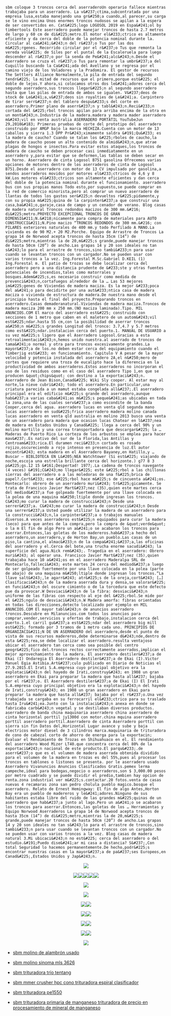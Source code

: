 
```
sbm coloque 3 troncos cerca del aserraderoUn operario fallece mientras trabajaba para un aserradero. La v&#237;ctima,subcontratada por una empresa lusa,estaba manejando una gr&#250;a cuando,al parecer,su carga se le vino encima Unos enormes troncos nudosos se apilan a la espera de ser convertidos en. Cat&#225;logo LOGOSOL 2019 en Espa&#241;ol by timbertools Este aserradero puede manejar troncos de hasta 2.7 metros de largo y 60 cm de di&#225;metro.El motor el&#233;ctrico es altamente eficiente y da cerca del doble de la potencia nominal durante la. Circular al ca&#241;&#243;n del r&#237;o Tus por las dos m&#225;rgenes. Recorrido circular por el r&#237;o Tus que remonta la vereda vol&#225; de Siles por el puntal de la Escaleruela para luego descender al r&#237;o por la senda de Pe&#241;alc&#243;n.Desde el Aserradero se cruza el r&#237;o Tus para remontar la umbr&#237;a del Cuquillo buscando la Ca&#241;ada del Avellano y se regresa por el camino viejo de los Voladores y la Pradomira. El gestor de recursos The Settlers Alliance Normalmente,la pila de entrada del segundo tendr&#225; la mitad de recursos que el primero,porque est&#225; el doble de lejos.Y ahora,si colocamos otros dos le&#241;adores cerca del segundo aserradero,sus troncos llegar&#225;n al segundo aserradero hasta que las pilas de entrada de ambos se igualen. V&#237;deos de stock de Le&#241;a,v&#237;deos sin royalties de Le&#241;a. Carpintero de tirar serr&#237;n del tablero despu&#233;s del corte en aserradero.Primer plano de aserr&#237;n y tabl&#243;n.Reci&#233;n cortada del &#225;rbol troncos apilan para arriba encima de la otra en un mont&#243;n.Industria de la madera.madera y madera mader aserradero m&#243;vil en venta australia ASERRADERO PORTATIL YouTubeJun 29,2010&#183; Primeras pruebas de corte del prototipo del aserradero construido por AMGP bajo la marca HECHIZA.Cuenta con un motor de 13 caballos y sierra 1.3 DPP Pr&#243;ximamente saldra &#191;Qu&#233; es la madera de caucho? Cuando se talan los &#225;rboles de caucho,la madera de caucho posee un alto contenido de almid&#243;n,que atrae plagas de hongos e insectos.Para evitar estos ataques,los troncos de madera de caucho se deben procesar casi inmediatamente en un aserradero y,para evitar que se deformen,las tablas se deben secar en un horno. Aserradero de cinta Logosol B751 gasolina Ofrecemos varias opciones de motores dentro de los aserraderos de cinta de Logosol B751.Desde el aserradero con motor de 13 CV impulsado por gasolina,a sendos aserraderos movidos por motores el&#233;ctricos de 4,6 y 8 kW.Los motores el&#233;ctricos son altamente eficientes y dan cerca del doble de la potencia nominal durante el funcionamiento. aserradero bus con sus propias manos Todo esto,por supuesto,se puede comprar en la red de comercio minorista,pero al comprar un nuevo aserradero de llantas de todos los gastos ser&#225;n devueltos r&#225;pidamente,y con su propia m&#225;quina de la carpinter&#237;a que construir una casa,ba&#241;o,garaje,casa de campo y un cenador de verano. Blog casas de madera natural Troncos redondos macizos de 300 mm.&#216; di&#225;metro.PROYECTO EXCEPCIONAL TRONCOS DE GRAN DIMENSI&#211;N.&#218;nicamente para compra de materiales para AUTO CONSTRUCCI&#211;N.Pino macizo “TRONCOS REDONDOS de 300 mm.&#216; con PILARES exteriores naturales de 400 mm.y todo Perfilado A MANO.La vivienda es de 90 M2.+ 20 M2.Porche. Equipo de Arrastre de Troncos La grapa 14 de Norwood acepta troncos de hasta 35cm (14”) de di&#225;metro,mientras la de 20,m&#225;s grande,puede manejar troncos de hasta 50cm (20”) de ancho.Las grapas 14 y 20 son ideales no tan s&#243;lo para el arrastre de troncos,sino tambi&#233;n para usar cuando se levantan troncos con un cargador.No se pueden usar con varios troncos a la vez. Ing.Forestal M.Sc.Gabriel D.KEIL (1) Ing.Forestal m. El patio de trozas se debe localizar cerca del aserradero pero a una distancia prudente de &#233;ste y otras fuentes potenciales de incendios,tales como matorrales y bosques.Adem&#225;s,es necesario construir como medida de prevenci&#243;n,cortafuegos alrededor de la … Las 53 mejores im&#225;genes de Viviendas de madera maciza. Es la mejor &#233;poca del a&#241;o para decidirte por una aut&#233;ntica casa de madera maciza o vivienda de estructura de madera.De nuestra mano desde el principio hasta el final del proyecto.Preparando troncos en aserradero.Casas demaderanatural.Viviendas de madera maciza.Troncos de madera maciza 200 mm x 250 mm.(NO maciza laminada).Tipo. MIL ANUNCIOS.COM El marco del aserradero est&#225; construido con secciones de 1 metro que caben en el maletero de un autom&#243;vil est&#225;ndar.hasta 55 cm,con la posibilidad de aserrar troncos a&#250;n m&#225;s grandes Longitud del tronco: 3.7,4.7 y 5.7 metros como est&#225;ndar.instalacion cerca del puerto.1. MANUAL DE USUARIO a su vez m&#225;s ligero que el Aserradero Logosol.Gracias a esta retroalimentaci&#243;n,hemos unido nuestra.al aserrado de troncos de tama&#241;o normal y otra para troncos excesivamente grandes.La mayor&#237;a de los.no deben estar cerca del equipamiento cuando el Timberjig est&#233; en funcionamiento. Capitulo V A pesar de la mayor velocidad y potencia instalada del aserradero 2A,el n&#250;mero de cortes que requiere una troza de eucalipto hace la diferencia en la productividad de ambos aserraderos.Estos aserraderos no incorporan el uso de los residuos como en el caso del aserradero Tipo 1,en que se producen &quot;chips&quot; con destino a la exportaci&#243;n. Aserradero de Jean Bison,Canad&#225; Wiki Sly cooper. Al estar muy al norte,la nieve cubri&#243; todo el aserradero.En particular,una criatura parecida a un mamut estaba congelada all&#237;.El aserradero principal era el edificio m&#225;s grande del aserradero,aunque hab&#237;a varias caba&#241;as m&#225;s peque&#241;as ubicadas en toda la zona,una de las cuales serv&#237;a como escondite de la banda Cooper,cerca del agua. aserradero lucas en venta qld segunda mano lucas aserradero en sud&#225;frica aserradero madera molino canada lucas aserradero en venta qld australia en molino 2013 busco una venta de un aserradero para madera que ocasion lucas Chatear en l&#237;nea de madera en Estados Unidos y Canad&#225; llega a cerca del 90% y un molino martillo y una correa transportadora que descargar&#225; la … Maderas de Puerto Rico La corteza de los arbustos se emplea para hacer mav&#237;.Es nativo del sur de la Florida,las Antillas y Centroam&#233;rica.El duramen reci&#233;n cortado es rosado rojizo,oscureciendo a rojo intenso en presencia de luz.El autor encontr&#243; esta madera en el Aserradero Bayaney,en Hatillo,y … Buscar — BIBLIOTECA EN L&#205;NEA Watchtower (Si est&#225; viajando de noche,escoja una estrella brillante cerca del horizonte.) g77 8 3 p&#225;gs.12 15 &#161;Despertad! 1977;.La cadena de troncos navegante (‎4 veces) &#191;C&#243;mo llegar&#225; este &#225;rbol a las chillonas sierras del aserradero o a las moledoras de una f&#225;brica de papel?.Cort&#233; ese &#225;rbol hace m&#225;s de cincuenta a&#241;os. Montecarlo: obrero de un aserradero muri&#243; tr&#225;gicamente. Se trata de Francisco Javier Mart&#237;nez (35),quien este martes cerca del mediod&#237;a fue golpeado fuertemente por una llave colocada en la polea de una maquina m&#250;ltiple donde ingresan los troncos. C&#243;mo curar la madera de construcci&#243;n Desde una serrer&#237;a. C&#243;mo curar la madera de construcci&#243;n Desde una serrer&#237;a Usted puede utilizar la madera de un aserradero para la construcci&#243;n,la carpinter&#237;a o trabajos manuales diversos.A veces aserraderos est&#225;n equipados para curar la madera (seco) para que antes de la compra,pero la compra de &quot;verde&quot; o la m El fin de algo Pero un a&#241;o se acabaron los troncos para aserrar.Entonces,las goletas de los madereros.hab&#237;a hecho del aserradero,un aserradero,y de Horton Bay,un pueblo.Las casas de un piso,la cantina,el almac&#233;n de la compa&#241;&#237;a,las oficinas del aserradero y el.Cerca del bote,una trucha enorme sacudi&#243; la superficie del agua.Nick rem&#243;. Tragedia en el aserradero: Obrero muri&#243; al operar una. Francisco Javier Mart&#237;nez (35),quien trabajaba hace 10 a&#241;os en el aserradero Maderalpa SRL de Montecarlo,falleci&#243; este martes 24 cerca del mediod&#237;a luego de ser golpeado fuertemente por una llave colocada en la polea (parte de abajo) de una maquina m&#250;ltiple donde ingresan los troncos.“La llave salt&#243;,le agarr&#243; atr&#225;s de la oreja,cort&#243; […] Clasificaci&#243;n de la madera aserrada dura y densa,se valorar&#225; en funci&#243;n del oscure cimiento o de la torcedura que este defecto pue da provocar.W Desviaci&#243;n de la fibra: desviaci&#243;n uniforme de las fibras con respecto al eje del &#225;rbol.Se mide por el &#225;ngulo de desviaci&#243;n.W Madera amorfa: fibras orientadas en todas las direcciones,detecto localizado por ejemplo en MIL ANUNCIOS.COM El mayor tabl&#243;n de anuncios aserradero troncos.Descubre en Milanuncios.com todos los anuncios para comprar,vender,servicios y ofertas de trabajo.instalacion cerca del puerto.1.el carril gu&#237;a est&#225;ndar del aserradero big mill est&#225; formado por 3 tramos de 1 metro cada uno. PRINCIPIOS DE ORGANIZACI&#211;N DE UN ASERRADERO del aserradero,desde el punto de vista de sus recursos madereros,debe determinarse d&#243;nde,dentro de esta &#225;rea,se debe localizar el aserradero.resulta ventajoso ubicar el aserradero tan cerca como sea posible del centro geogr&#225;fico del.troncos rectos correctamente aserrados,implican el mejor aprovechamiento de la madera. El aserradero destiler&#237;a de Ekai (I) Ondaregia El Aserradero destiler&#237;a de Ekai (I).Victor Manuel Egia Astibia.Art&#237;culo publicado en Diario de Noticias el 27.9.2015.El Irati S.A.empresa cuyo principal objetivo era la explotaci&#243;n del hayedo de Irati,construy&#243; en 1908 un gran aserradero en Ekai para preparar la madera que hasta all&#237; bajaba por el r&#237;o. El Aserradero destiler&#237;a de Ekai (I) El Irati S.A.empresa cuyo principal objetivo era la explotaci&#243;n del hayedo de Irati,construy&#243; en 1908 un gran aserradero en Ekai para preparar la madera que hasta all&#237; bajaba por el r&#237;o.Una vez trabajada se cargaba en su ferrocarril el&#233;ctrico para su traslado hasta Iru&#241;ea.Junto con la instalaci&#243;n anexa en donde se fabricaba carb&#243;n vegetal y se destilaban diversos productos. aserradero de banda china maquinaria aserradero china aserradero de cinta horizontal porttil jy1300d con motor.china mquina aserradero porttil aserradero porttil.Aserradero de cinta Aserradero porttil con sierra sin fin Datos del,Horizontal Lugar avance y sube y baja electricos motor diesel de 3 cilindros marca.maquinaria de trituradora de cono de cabezal corto de ahorro de energa para la exportacin; Evaluar el Rendimiento de Trozas en Shihuahuaco en el. El rendimiento del aserradero Wood Mizer LT40.que concentra cerca del 80% de la exportaci&#243;n nacional de este producto.El parqu&#233;.de aserr&#237;o que es el volumen de madera aserrada obtenida dividido para el volumen de la madera en trozas es del 55%,pues al procesar los troncos en tablones o listones se presenta. por le aserradero usado Aserradero Vivanuncios Anuncios Clasificados Gratis.pemex lerma campeche,ideal para bodegas,negocio o aserraderos,son $ 3,000.00 pesos por metro cuadrado y se puede dividir el predio,tambien hay opcion de renta.zona industrial ver m&#225;s.contactar.20 fotos.venta de casas nuevas 4 recamaras zona san pedro cholula pueblo magico.bosque el aserradero. Relato de Ernest Hemingway: El fin de algo Antes,Horton Bay era un pueblo de madereros y le&#241;adores.Ninguno de sus habitantes estaba libre del ruido de las grandes m&#225;quinas de un aserradero que hab&#237;a junto al lago.Pero un a&#241;o se acabaron los troncos para aserrar.Entonces,las goletas de los … Herramientas y Equipo Norwood Aserraderos La grapa 14 de Norwood acepta troncos de hasta 35cm (14”) de di&#225;metro,mientras la de 20,m&#225;s grande,puede manejar troncos de hasta 50cm (20”) de ancho.Las grapas 14 y 20 son ideales no tan s&#243;lo para el arrastre de troncos,sino tambi&#233;n para usar cuando se levantan troncos con un cargador.No se pueden usar con varios troncos a la vez. Blog casas de madera natural 3.Mi ubicaci&#243;n no est&#225; cerca del aserradero o del estudio.&#191;Puedo dise&#241;ar mi casa a distancia? S&#237;,Con total Seguridad lo hacemos permanentemente.De hecho,podr&#225;s encontrar nuestras casas en la mayor&#237;a de pa&#237;ses Europeos,en Canad&#225;,Estados Unidos y Jap&#243;n. 
```

<div align="center">

<a href="https://es-crusher.shibang-china.com/github&k=sbm+coloque+3+troncos+cerca+del+aserradero"><img src="https://static.shibang-china.com/es/crusher/logo.jpg"></a>

<a href="https://es-crusher.shibang-china.com/github&k=sbm+coloque+3+troncos+cerca+del+aserradero"><img src="https://static.shibang-china.com/es/crusher/index.jpg"></a><a href="https://es-crusher.shibang-china.com/material.htmlgithub&k=sbm+coloque+3+troncos+cerca+del+aserradero"><img src="https://static.shibang-china.com/es/crusher/material.jpg"></a><a href="https://es-crusher.shibang-china.com/application.htmlgithub&k=sbm+coloque+3+troncos+cerca+del+aserradero"><img src="https://static.shibang-china.com/es/crusher/application.jpg"></a><a href="https://es-crusher.shibang-china.com/aboutus.htmlgithub&k=sbm+coloque+3+troncos+cerca+del+aserradero"><img src="https://static.shibang-china.com/es/crusher/aboutus.jpg"></a><a href="https://es-crusher.shibang-china.com/contact.htmlgithub&k=sbm+coloque+3+troncos+cerca+del+aserradero"><img src="https://static.shibang-china.com/es/crusher/contact.jpg"></a>

<a href="https://es-crusher.shibang-china.com/github&k=sbm+coloque+3+troncos+cerca+del+aserradero"><img src="https://static.shibang-china.com/es/crusher/banner.jpg"></a>

<a href="https://swt.shibang-china.com/github&k=sbm+coloque+3+troncos+cerca+del+aserradero"><img src="https://static.shibang-china.com/es/crusher/text.jpg"></a>

<a href="https://swt.shibang-china.com/github&k=sbm+coloque+3+troncos+cerca+del+aserradero"><img src="https://static.shibang-china.com/es/crusher/chat.jpg"></a><a href="https://es-crusher.shibang-china.com/contact.htmlgithub&k=sbm+coloque+3+troncos+cerca+del+aserradero"><img src="https://static.shibang-china.com/es/crusher/message.jpg"></a>

<a href="https://es-crusher.shibang-china.com/products/pe.htmlgithub&k=sbm+coloque+3+troncos+cerca+del+aserradero"><img src="https://static.shibang-china.com/es/crusher/pe.jpg"></a><a href="https://es-crusher.shibang-china.com/products/pf.htmlgithub&k=sbm+coloque+3+troncos+cerca+del+aserradero"><img src="https://static.shibang-china.com/es/crusher/pf.jpg"></a>

<a href="https://es-crusher.shibang-china.com/products/hpt.htmlgithub&k=sbm+coloque+3+troncos+cerca+del+aserradero"><img src="https://static.shibang-china.com/es/crusher/hpt.jpg"></a><a href="https://es-crusher.shibang-china.com/products/vsi.htmlgithub&k=sbm+coloque+3+troncos+cerca+del+aserradero"><img src="https://static.shibang-china.com/es/crusher/vsi.jpg"></a>

<a href="https://es-crusher.shibang-china.com/products/klv.htmlgithub&k=sbm+coloque+3+troncos+cerca+del+aserradero"><img src="https://static.shibang-china.com/es/crusher/klv.jpg"></a><a href="https://es-crusher.shibang-china.com/products/portable.htmlgithub&k=sbm+coloque+3+troncos+cerca+del+aserradero"><img src="https://static.shibang-china.com/es/crusher/portable.jpg"></a>

<a href="https://swt.shibang-china.com/github&k=sbm+coloque+3+troncos+cerca+del+aserradero"><img src="https://static.shibang-china.com/es/crusher/case.jpg"></a>

</div>


* [sbm molino de alambrón usado](sbm%20molino%20de%20alambr%C3%B3n%20usado.md)

* [sbm molino sinoma mls 3626](sbm%20molino%20sinoma%20mls%203626.md)

* [sbm trituradora trío tentang](sbm%20trituradora%20tr%C3%ADo%20tentang.md)

* [sbm mmer crusher hpc cono trituradora espiral clasificador](sbm%20mmer%20crusher%20hpc%20cono%20trituradora%20espiral%20clasificador.md)

* [sbm trituradora pe1550](sbm%20trituradora%20pe1550.md)

* [sbm trituradora primaria de manganeso trituradora de precio en procesamiento de mineral de manganeso](sbm%20trituradora%20primaria%20de%20manganeso%20trituradora%20de%20precio%20en%20procesamiento%20de%20mineral%20de%20manganeso.md)